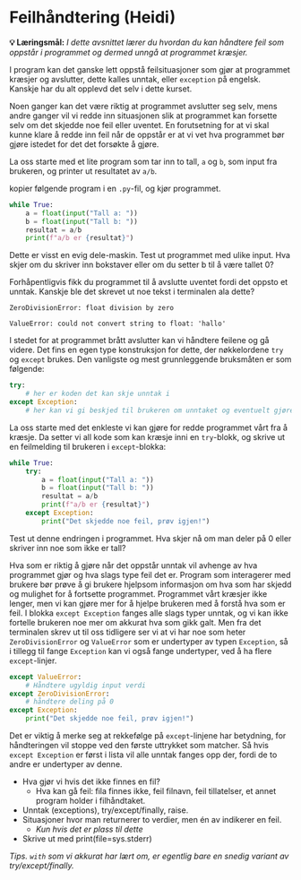 Feilhåndtering (Heidi)
==============

**💡 Læringsmål:** _I dette avsnittet lærer du hvordan du kan håndtere feil som oppstår i programmet og dermed unngå at programmet kræsjer._

I program kan det ganske lett oppstå feilsituasjoner som gjør at programmet kræsjer og avslutter, dette kalles unntak, eller `exception` på engelsk. Kanskje har du alt opplevd det selv i dette kurset. 

Noen ganger kan det være riktig at programmet avslutter seg selv, mens andre ganger vil vi redde inn situasjonen slik at programmet kan forsette selv om det skjedde noe feil eller uventet. En forutsetning for at vi skal kunne klare å redde inn feil når de oppstår er at vi vet hva programmet bør gjøre istedet for det det forsøkte å gjøre.

La oss starte med et lite program som tar inn to tall, `a` og `b`, som input fra brukeren, og printer ut resultatet av `a/b`.

kopier følgende program i en `.py`-fil, og kjør programmet. 

```python
while True: 
    a = float(input("Tall a: "))
    b = float(input("Tall b: "))
    resultat = a/b
    print(f"a/b er {resultat}")

```

Dette er visst en evig dele-maskin. Test ut programmet med ulike input. Hva skjer om du skriver inn bokstaver eller om du setter b til å være tallet 0?

Forhåpentligvis fikk du programmet til å avslutte uventet fordi det oppsto et unntak. Kanskje ble det skrevet ut noe tekst i terminalen ala dette?

```
ZeroDivisionError: float division by zero
```

```
ValueError: could not convert string to float: 'hallo'
```


 I stedet for at programmet brått avslutter kan vi håndtere feilene og gå videre. Det fins en egen type konstruksjon for dette, der nøkkelordene `try` og `except` brukes. Den vanligste og mest grunnleggende bruksmåten er som følgende:
```python
try:
    # her er koden det kan skje unntak i
except Exception:
    # her kan vi gi beskjed til brukeren om unntaket og eventuelt gjøre det som trengs for at programmet kan fortsette
```

La oss starte med det enkleste vi kan gjøre for redde programmet vårt fra å kræsje. Da setter vi all kode som kan kræsje inni en `try`-blokk, og skrive ut en feilmelding til brukeren i `except`-blokka: 

```python
while True: 
    try:
        a = float(input("Tall a: "))
        b = float(input("Tall b: "))
        resultat = a/b
        print(f"a/b er {resultat}")
    except Exception:
        print("Det skjedde noe feil, prøv igjen!")
```

Test ut denne endringen i programmet. Hva skjer nå om man deler på 0 eller skriver inn noe som ikke er tall?

Hva som er riktig å gjøre når det oppstår unntak vil avhenge av hva programmet gjør og hva slags type feil det er. Program som interagerer med brukere bør prøve å gi brukere hjelpsom informasjon om hva som har skjedd og mulighet for å fortsette programmet. Programmet vårt kræsjer ikke lenger, men vi kan gjøre mer for å hjelpe brukeren med å forstå hva som er feil. I blokka `except Exception` fanges alle slags typer unntak, og vi kan ikke fortelle brukeren noe mer om akkurat hva som gikk galt. Men fra det terminalen skrev ut til oss tidligere ser vi at vi har noe som heter `ZeroDivisionError` og `ValueError` som er undertyper av typen `Exception`, så i tillegg til fange `Exception` kan vi også fange undertyper, ved å ha flere `except`-linjer.

```python
except ValueError:
    # Håndtere ugyldig input verdi
except ZeroDivisionError:
    # håndtere deling på 0
except Exception:
    print("Det skjedde noe feil, prøv igjen!")
```
Det er viktig å merke seg at rekkefølge på `except`-linjene har betydning, for håndteringen vil stoppe ved den første uttrykket som matcher. Så hvis `except Exception` er først i lista vil alle unntak fanges opp der, fordi de to andre er undertyper av denne.



- Hva gjør vi hvis det ikke finnes en fil?
    - Hva kan gå feil: fila finnes ikke, feil filnavn, feil tillatelser, et annet program holder i filhåndtaket.
- Unntak (exceptions), try/except/finally, raise.
- Situasjoner hvor man returnerer to verdier, men én av indikerer en feil.
    - _Kun hvis det er plass til dette_
- Skrive ut med print(file=sys.stderr)

_Tips. `with` som vi akkurat har lært om, er egentlig bare en snedig variant av try/except/finally._
